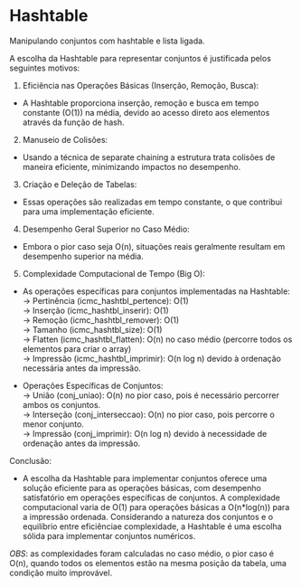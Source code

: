 # Hashtable
Manipulando conjuntos com hashtable e lista ligada.

A escolha da Hashtable para representar conjuntos é justificada pelos seguintes motivos:

1. Eficiência nas Operações Básicas (Inserção, Remoção, Busca): 
- A Hashtable proporciona inserção, remoção e busca em tempo constante (O(1)) na média, devido ao acesso direto aos elementos através da função de hash.

2. Manuseio de Colisões: 
- Usando a técnica de separate chaining a estrutura trata colisões de maneira eficiente, minimizando impactos no desempenho.

3. Criação e Deleção de Tabelas: 
- Essas operações são realizadas em tempo constante, o que contribui para uma implementação eficiente.

4. Desempenho Geral Superior no Caso Médio: 
- Embora o pior caso seja O(n), situações reais geralmente resultam em desempenho superior na média.

5. Complexidade Computacional de Tempo (Big O):
- As operações específicas para conjuntos implementadas na Hashtable: <br/>
-> Pertinência (icmc_hashtbl_pertence): O(1) <br/>
-> Inserção (icmc_hashtbl_inserir): O(1) <br/>
-> Remoção (icmc_hashtbl_remover): O(1) <br/>
-> Tamanho (icmc_hashtbl_size): O(1) <br/>
-> Flatten (icmc_hashtbl_flatten): O(n) no caso médio (percorre todos os elementos para criar o array) <br/>
-> Impressão (icmc_hashtbl_imprimir): O(n log n) devido à ordenação necessária antes da impressão.

- Operações Específicas de Conjuntos: <br/>
-> União (conj_uniao): O(n) no pior caso, pois é necessário percorrer ambos os conjuntos. <br/>
-> Interseção (conj_interseccao): O(n) no pior caso, pois percorre o menor conjunto. <br/>
-> Impressão (conj_imprimir): O(n log n) devido à necessidade de ordenação antes da impressão. <br/>

Conclusão: <br/>
- A escolha da Hashtable para implementar conjuntos oferece uma solução eficiente para as operações básicas, com desempenho satisfatório em operações específicas de conjuntos. A complexidade computacional varia de O(1) para operações básicas a O(n*log(n)) para a impressão ordenada. Considerando a natureza dos conjuntos e o equilíbrio entre eficiênciae complexidade, a Hashtable é uma escolha sólida para implementar conjuntos numéricos.

_OBS_: as complexidades foram calculadas no caso médio, o pior caso é O(n), quando todos os elementos estão na mesma posição da tabela, uma condição muito improvável.
